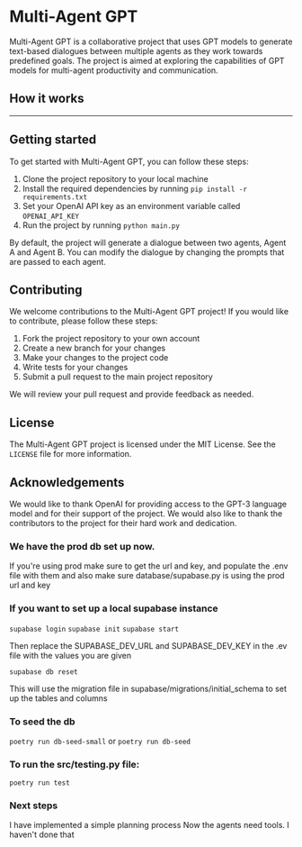 # Multi-Agent GPT

Multi-Agent GPT is a collaborative project that uses GPT models to generate text-based dialogues between multiple agents as they work towards predefined goals. The project is aimed at exploring the capabilities of GPT models for multi-agent productivity and communication.

## How it works

---

## Getting started

To get started with Multi-Agent GPT, you can follow these steps:

1. Clone the project repository to your local machine
2. Install the required dependencies by running `pip install -r requirements.txt`
3. Set your OpenAI API key as an environment variable called `OPENAI_API_KEY`
4. Run the project by running `python main.py`

By default, the project will generate a dialogue between two agents, Agent A and Agent B. You can modify the dialogue by changing the prompts that are passed to each agent.

## Contributing

We welcome contributions to the Multi-Agent GPT project! If you would like to contribute, please follow these steps:

1. Fork the project repository to your own account
2. Create a new branch for your changes
3. Make your changes to the project code
4. Write tests for your changes
5. Submit a pull request to the main project repository

We will review your pull request and provide feedback as needed.

## License

The Multi-Agent GPT project is licensed under the MIT License. See the `LICENSE` file for more information.

## Acknowledgements

We would like to thank OpenAI for providing access to the GPT-3 language model and for their support of the project. We would also like to thank the contributors to the project for their hard work and dedication.


### We have the prod db set up now.

If you're using prod make sure to get the url and key,
and populate the .env file with them and also make sure
database/supabase.py is using the prod url and key


### If you want to set up a local supabase instance
`supabase login` 
`supabase init`
`supabase start`

Then replace the SUPABASE_DEV_URL and SUPABASE_DEV_KEY in the .ev file with the values you are given

`supabase db reset`

This will use the migration file in supabase/migrations/initial_schema to set up the tables and columns

### To seed the db
`poetry run db-seed-small` or `poetry run db-seed`

### To run the src/testing.py file:
`poetry run test`


### Next steps
I have implemented a simple planning process
Now the agents need tools. I haven't done that